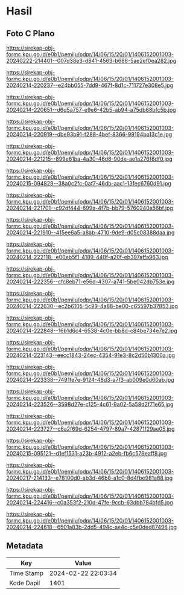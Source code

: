 # Hasil

## Foto C Plano

https://sirekap-obj-formc.kpu.go.id/e0b1/pemilu/pdpr/14/06/15/20/01/1406152001003-20240222-214401--007d38e3-d841-4563-b688-5ae2ef0ea282.jpg

https://sirekap-obj-formc.kpu.go.id/e0b1/pemilu/pdpr/14/06/15/20/01/1406152001003-20240214-220237--e24bb055-7dd9-467f-8d1c-711727e308e5.jpg

https://sirekap-obj-formc.kpu.go.id/e0b1/pemilu/pdpr/14/06/15/20/01/1406152001003-20240214-220651--d6d5a757-e9e6-42b5-ab94-a75db68bfc5b.jpg

https://sirekap-obj-formc.kpu.go.id/e0b1/pemilu/pdpr/14/06/15/20/01/1406152001003-20240214-220919--dbe93b91-f288-4bef-8366-99194ba13c1e.jpg

https://sirekap-obj-formc.kpu.go.id/e0b1/pemilu/pdpr/14/06/15/20/01/1406152001003-20240214-221215--899e61ba-4a30-46d6-90de-ae1a276f6df0.jpg

https://sirekap-obj-formc.kpu.go.id/e0b1/pemilu/pdpr/14/06/15/20/01/1406152001003-20240215-094829--38a0c2fc-0af7-46db-aac1-13fec6760d91.jpg

https://sirekap-obj-formc.kpu.go.id/e0b1/pemilu/pdpr/14/06/15/20/01/1406152001003-20240214-221701--c92df444-699a-4f7b-bb79-5760240a56bf.jpg

https://sirekap-obj-formc.kpu.go.id/e0b1/pemilu/pdpr/14/06/15/20/01/1406152001003-20240214-221910--415ee6a5-a8ab-4710-9de9-d05c08388daa.jpg

https://sirekap-obj-formc.kpu.go.id/e0b1/pemilu/pdpr/14/06/15/20/01/1406152001003-20240214-222118--e00eb5f1-4189-448f-a20f-eb397affa963.jpg

https://sirekap-obj-formc.kpu.go.id/e0b1/pemilu/pdpr/14/06/15/20/01/1406152001003-20240214-222356--cfc8eb71-e56d-4307-a741-5be042db753e.jpg

https://sirekap-obj-formc.kpu.go.id/e0b1/pemilu/pdpr/14/06/15/20/01/1406152001003-20240214-222630--ec2b6105-5c99-4a88-be00-c65597b37853.jpg

https://sirekap-obj-formc.kpu.go.id/e0b1/pemilu/pdpr/14/06/15/20/01/1406152001003-20240214-222848--16b1d6c4-6538-4c0e-bb8d-c84be734e7e2.jpg

https://sirekap-obj-formc.kpu.go.id/e0b1/pemilu/pdpr/14/06/15/20/01/1406152001003-20240214-223143--eecc1843-24ec-4354-91e3-8c2d50b1300a.jpg

https://sirekap-obj-formc.kpu.go.id/e0b1/pemilu/pdpr/14/06/15/20/01/1406152001003-20240214-223338--7491fe7e-9124-48d3-a7f3-ab009e0d60ab.jpg

https://sirekap-obj-formc.kpu.go.id/e0b1/pemilu/pdpr/14/06/15/20/01/1406152001003-20240214-223526--3598d27e-c125-4c61-9a02-5a58d2f71e65.jpg

https://sirekap-obj-formc.kpu.go.id/e0b1/pemilu/pdpr/14/06/15/20/01/1406152001003-20240214-223727--c6a2f69d-6254-4797-89a7-42871f29ae05.jpg

https://sirekap-obj-formc.kpu.go.id/e0b1/pemilu/pdpr/14/06/15/20/01/1406152001003-20240215-095121--d1ef1531-a23b-4912-a2eb-fb6c579eaff8.jpg

https://sirekap-obj-formc.kpu.go.id/e0b1/pemilu/pdpr/14/06/15/20/01/1406152001003-20240217-214133--e78100d0-ab3d-46b8-a1c0-8d4fbe981a88.jpg

https://sirekap-obj-formc.kpu.go.id/e0b1/pemilu/pdpr/14/06/15/20/01/1406152001003-20240214-224416--c0a353f2-210d-47fe-9ccb-63dbb784bfd5.jpg

https://sirekap-obj-formc.kpu.go.id/e0b1/pemilu/pdpr/14/06/15/20/01/1406152001003-20240214-224618--6501a83b-2dd5-494c-ae4c-c5e0ded87496.jpg


## Metadata

| Key        | Value               |
| ---------- | ------------------- |
| Time Stamp | 2024-02-22 22:03:34 |
| Kode Dapil | 1401                |



